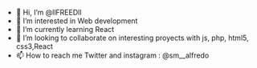 - 👋 Hi, I’m @llFREEDll
- 👀 I’m interested in Web development
- 🌱 I’m currently learning React
- 💞️ I’m looking to collaborate on interesting proyects with js, php, html5, css3,React
- 📫 How to reach me Twitter and instagram : @sm__alfredo
